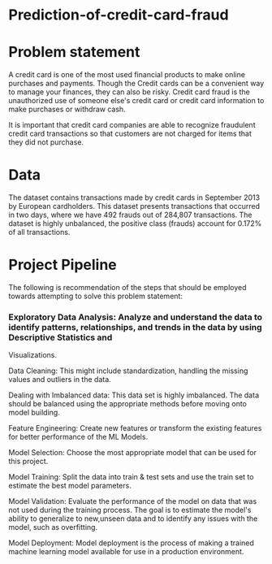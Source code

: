 # Prediction-of-credit-card-fraud
# Problem statement
A credit card is one of the most used financial products to make online purchases and payments. Though the Credit cards can be a convenient way to manage your finances, they can also be risky. Credit card fraud is the unauthorized use of someone else's credit card or credit card information to make purchases or withdraw cash.

It is important that credit card companies are able to recognize fraudulent credit card transactions so that customers are not charged for items that they did not purchase. 

# Data 

The dataset contains transactions made by credit cards in September 2013 by European cardholders. This dataset presents transactions that occurred in two days, where we have 492 frauds out of 284,807 transactions. The dataset is highly unbalanced, the positive class (frauds) account for 0.172% of all transactions.

# Project Pipeline
The following is recommendation of the steps that should be employed towards attempting to solve this problem statement: 

   ### Exploratory Data Analysis: Analyze and understand the data to identify patterns, relationships, and trends in the data by using Descriptive Statistics and 
   Visualizations. 
		
   Data Cleaning: This might include standardization, handling the missing values and outliers in the data. 
  
   Dealing with Imbalanced data: This data set is highly imbalanced. The data should be balanced using the appropriate methods before moving onto model building.
  
   Feature Engineering: Create new features or transform the existing features for better performance of the ML Models. 
  
   Model Selection: Choose the most appropriate model that can be used for this project. 
  
   Model Training: Split the data into train & test sets and use the train set to estimate the best model parameters. 
  
   Model Validation: Evaluate the performance of the model on data that was not used during the training process. The goal is to estimate the model's ability to generalize 
   to new,unseen data and to identify any issues with the model, such as overfitting. 
		 
   Model Deployment: Model deployment is the process of making a trained machine learning model available for use in a production environment. 


